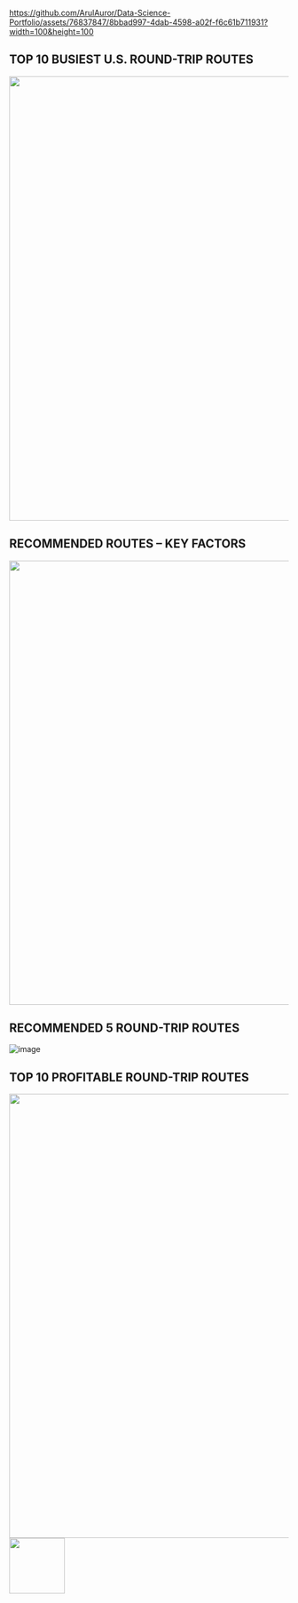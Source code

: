 https://github.com/ArulAuror/Data-Science-Portfolio/assets/76837847/8bbad997-4dab-4598-a02f-f6c61b711931?width=100&height=100

## TOP 10 BUSIEST U.S. ROUND-TRIP ROUTES 
<img src='https://github.com/ArulAuror/Data-Science-Portfolio/assets/76837847/054e580a-f0c3-47b5-aac1-a75f7b9789cd' width=800>

## RECOMMENDED ROUTES – KEY FACTORS
<img src='https://github.com/ArulAuror/Data-Science-Portfolio/assets/76837847/508fa393-f56e-4124-b481-6547fa065068' width=800>

## RECOMMENDED 5 ROUND-TRIP ROUTES
![image](https://github.com/ArulAuror/Data-Science-Portfolio/assets/76837847/194fa26d-cd61-491f-ab78-603a48284bf7)

## TOP 10 PROFITABLE ROUND-TRIP ROUTES
<p float='left'>
<img src='https://github.com/ArulAuror/Data-Science-Portfolio/assets/76837847/de000178-6ab5-4ccc-94e6-2c7250507d60' width=800>
<img src='https://github.com/ArulAuror/Data-Science-Portfolio/assets/76837847/8cc85ab5-d6f3-4fa6-8398-7847cdbd0511' width=100>
</p>













